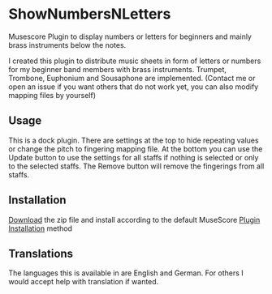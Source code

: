 # ShowNumbersNLetters
Musescore Plugin to display numbers or letters for beginners and mainly brass instruments below the notes. 

I created this plugin to distribute music sheets in form of letters or numbers for my beginner band members with brass instruments. Trumpet, Trombone, Euphonium and Sousaphone are implemented. (Contact me or open an issue if you want others that do not work yet, you can also modify mapping files by yourself)

## Usage
This is a dock plugin.
There are settings at the top to hide repeating values or change the pitch to fingering mapping file.
At the bottom you can use the Update button to use the settings for all staffs if nothing is selected or only to the selected staffs.
The Remove button will remove the fingerings from all staffs.

## Installation
[Download](https://github.com/simonstuder/ShowNumbersNLetters/archive/main.zip) the zip file and install according to the default MuseScore [Plugin Installation](https://musescore.org/en/handbook/3/plugins#installation) method

## Translations
The languages this is available in are English and German. For others I would accept help with translation if wanted.

